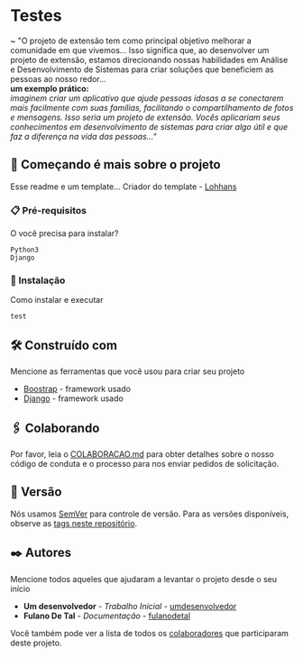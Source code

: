 # Testes

~ "O projeto de extensão tem como principal objetivo melhorar a comunidade em que vivemos... Isso significa que, ao desenvolver um projeto de extensão,
estamos direcionando nossas habilidades em Análise e Desenvolvimento de Sistemas para criar soluções que beneficiem as pessoas ao nosso redor...
<br />
**um exemplo prático:**
<br />
_imaginem criar um aplicativo que ajude pessoas idosas a se conectarem mais facilmente com suas famílias, facilitando o compartilhamento de fotos e mensagens. Isso seria
um projeto de extensão. Vocês aplicariam seus conhecimentos em desenvolvimento de sistemas para criar algo útil e que faz a diferença na vida das pessoas..."_

## 🚀 Começando é mais sobre o projeto

Esse readme e um template... Criador do template - [Lohhans](https://github.com/lohhans)

### 📋 Pré-requisitos

O você precisa para instalar?

```
Python3
Django
```

### 🔧 Instalação

Como instalar e executar

```
test
```

## 🛠️ Construído com

Mencione as ferramentas que você usou para criar seu projeto

-   [Boostrap](https://getbootstrap.com) - framework usado
-   [Django](https://www.djangoproject.com) - framework usado

## 🖇️ Colaborando

Por favor, leia o [COLABORACAO.md](https://gist.github.com/usuario/linkParaInfoSobreContribuicoes) para obter detalhes sobre o nosso código de conduta e o processo para nos enviar pedidos de solicitação.

## 📌 Versão

Nós usamos [SemVer](http://semver.org/) para controle de versão. Para as versões disponíveis, observe as [tags neste repositório](https://github.com/suas/tags/do/projeto).

## ✒️ Autores

Mencione todos aqueles que ajudaram a levantar o projeto desde o seu início

-   **Um desenvolvedor** - _Trabalho Inicial_ - [umdesenvolvedor](https://github.com/linkParaPerfil)
-   **Fulano De Tal** - _Documentação_ - [fulanodetal](https://github.com/linkParaPerfil)

Você também pode ver a lista de todos os [colaboradores](https://github.com/usuario/projeto/colaboradores) que participaram deste projeto.
